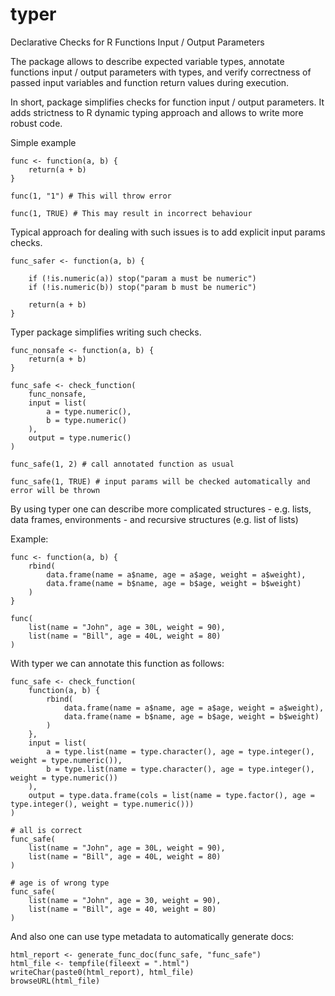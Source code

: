 # typer
Declarative Checks for R Functions Input / Output Parameters

The package allows to describe expected variable types, annotate functions input / output parameters with types, and verify correctness of passed input variables and function return values during execution.

In short, package simplifies checks for function input / output parameters. It adds strictness to R dynamic typing approach and allows to write more robust code.

Simple example

```
func <- function(a, b) {
    return(a + b)
}

func(1, "1") # This will throw error

func(1, TRUE) # This may result in incorrect behaviour
```

Typical approach for dealing with such issues is to add explicit input params checks.

```
func_safer <- function(a, b) {
    
    if (!is.numeric(a)) stop("param a must be numeric")
    if (!is.numeric(b)) stop("param b must be numeric")

    return(a + b)
}
```

Typer package simplifies writing such checks.

```
func_nonsafe <- function(a, b) {
    return(a + b)
}

func_safe <- check_function(
    func_nonsafe,
    input = list(
        a = type.numeric(),
        b = type.numeric()
    ),
    output = type.numeric()
)

func_safe(1, 2) # call annotated function as usual

func_safe(1, TRUE) # input params will be checked automatically and error will be thrown
```

By using typer one can describe more complicated structures - e.g. lists, data frames, environments - and recursive structures (e.g. list of lists)

Example:

```
func <- function(a, b) {
    rbind(
        data.frame(name = a$name, age = a$age, weight = a$weight),
        data.frame(name = b$name, age = b$age, weight = b$weight)
    )
}

func(
    list(name = "John", age = 30L, weight = 90),
    list(name = "Bill", age = 40L, weight = 80)
)
```

With typer we can annotate this function as follows:

```
func_safe <- check_function(
    function(a, b) {
        rbind(
            data.frame(name = a$name, age = a$age, weight = a$weight),
            data.frame(name = b$name, age = b$age, weight = b$weight)
        )
    },
    input = list(
        a = type.list(name = type.character(), age = type.integer(), weight = type.numeric()),
        b = type.list(name = type.character(), age = type.integer(), weight = type.numeric())
    ),
    output = type.data.frame(cols = list(name = type.factor(), age = type.integer(), weight = type.numeric()))
)

# all is correct
func_safe(
    list(name = "John", age = 30L, weight = 90),
    list(name = "Bill", age = 40L, weight = 80)
)

# age is of wrong type
func_safe(
    list(name = "John", age = 30, weight = 90),
    list(name = "Bill", age = 40, weight = 80)
)
```

And also one can use type metadata to automatically generate docs:

```
html_report <- generate_func_doc(func_safe, "func_safe")
html_file <- tempfile(fileext = ".html")
writeChar(paste0(html_report), html_file)
browseURL(html_file)
```
